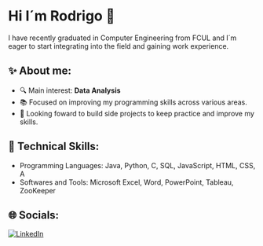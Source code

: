 # Hi I´m Rodrigo 👋

I have recently graduated in Computer Engineering from FCUL and I´m eager to start integrating into the field and gaining work experience.

## ✨ About me:
- 🔍 Main interest: **Data Analysis**
- 📚 Focused on improving my programming skills across various areas.
- 💪 Looking foward to build side projects to keep practice and improve my skills.

## 📝 Technical Skills:
- Programming Languages: Java, Python, C, SQL, JavaScript, HTML, CSS, A
- Softwares and Tools: Microsoft Excel, Word, PowerPoint, Tableau, ZooKeeper

## 🌐 Socials:
[![LinkedIn](https://img.shields.io/badge/LinkedIn-0077B5?style=for-the-badge&logo=linkedin&logoColor=white)](https://www.linkedin.com/in/rodrigo-antunes-30bb53315)
